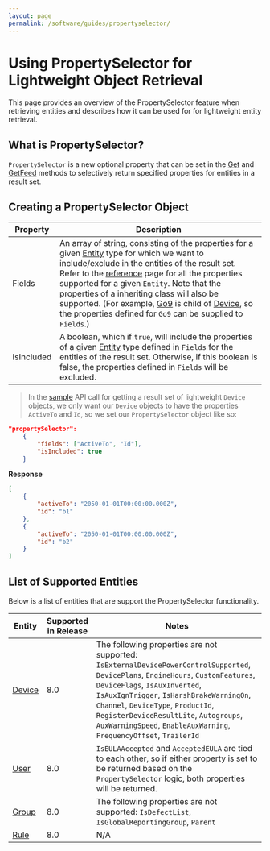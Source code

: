 ```yaml
---
layout: page
permalink: /software/guides/propertyselector/
---
```


# Using PropertySelector for Lightweight Object Retrieval

This page provides an overview of the PropertySelector feature when retrieving entities and describes how it can be used for for lightweight entity retrieval.

## What is PropertySelector?

`PropertySelector` is a new optional property that can be set in the [Get]({{site.baseurl}}/sdk/software/api/reference/#Get1) and [GetFeed]({{site.baseurl}}/sdk/software/api/reference/#GetFeed1) methods to selectively return specified properties for entities in a result set. 

## Creating a PropertySelector Object

| **Property** | **Description** |
| --- | --- |
| Fields | An array of string, consisting of the properties for a given [Entity]({{site.baseurl}}/sdk/software/api/reference/#Entity) type for which we want to include/exclude in the entities of the result set. Refer to the [reference]({{site.baseurl}}/sdk/software/api/reference/) page for all the properties supported for a given `Entity`. Note that the properties of a inheriting class will also be supported. (For example, [Go9]({{site.baseurl}}/sdk/software/api/reference/#Go9) is child of [Device]({{site.baseurl}}/sdk/software/api/reference/#Device), so the properties defined for `Go9` can be supplied to `Fields`.) |
| IsIncluded | A boolean, which if `true`, will include the properties of a given [Entity]({{site.baseurl}}/sdk/software/api/reference/#Entity) type defined in `Fields` for the entities of the result set. Otherwise, if this boolean is false, the properties defined in `Fields` will be excluded.

> In the [sample]({{site.baseurl}}/software/api/runner.html#sample:get-lightweight-device-response) API call for getting a result set of lightweight `Device` objects, we only want our `Device` objects to have the properties `ActiveTo` and `Id`, so we set our `PropertySelector` object like so: 
```json
"propertySelector": 
    {
        "fields": ["ActiveTo", "Id"],
        "isIncluded": true
    }
```

**Response**
```json
[
    {
        "activeTo": "2050-01-01T00:00:00.000Z",
        "id": "b1"
    },
    {
        "activeTo": "2050-01-01T00:00:00.000Z",
        "id": "b2"
    }
]
```

## List of Supported Entities

Below is a list of entities that are support the PropertySelector functionality.

| **Entity** | **Supported in Release** | **Notes**
| --- | --- | -- |
| [Device]({{site.baseurl}}/software/api/reference/#Device) | 8.0 | The following properties are not supported: `IsExternalDevicePowerControlSupported`, `DevicePlans`, `EngineHours`, `CustomFeatures`, `DeviceFlags`, `IsAuxInverted`, `IsAuxIgnTrigger`, `IsHarshBrakeWarningOn`, `Channel`, `DeviceType`, `ProductId`, `RegisterDeviceResultLite`, `Autogroups`, `AuxWarningSpeed`, `EnableAuxWarning`, `FrequencyOffset`, `TrailerId`
| [User]({{site.baseurl}}/software/api/reference/#Id) | 8.0 | `IsEULAAccepted` and `AcceptedEULA` are tied to each other, so if either property is set to be returned based on the `PropertySelector` logic, both properties will be returned.
| [Group]({{site.baseurl}}/software/api/reference/#Group) | 8.0 | The following properties are not supported: `IsDefectList`, `IsGlobalReportingGroup`, `Parent`
| [Rule]({{site.baseurl}}/software/api/reference/#Rule) | 8.0 | N/A 